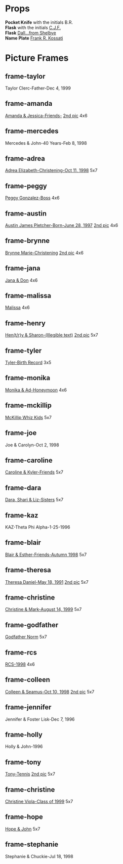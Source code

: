 # Props
**Pocket Knife** with the initials B.R.  
**Flask** with the initials [C.J.F.](https://github.com/arikrupnik/the-heir/blob/master/making-of/2018-04-10.crowley.props/DSC01795.JPG)  
**Flask** [Dall...from Shelbye](https://github.com/arikrupnik/the-heir/blob/master/making-of/2018-04-10.crowley.props/DSC01794.JPG)  
**Name Plate**
[Frank R. Kossati](https://github.com/arikrupnik/the-heir/blob/master/making-of/2018-04-10.crowley.props/DSC01838.JPG)

# Picture Frames

## frame-taylor
Taylor Clerc-Father-Dec 4, 1999  
## frame-amanda
[Amanda & Jessica-Friends-](https://github.com/arikrupnik/the-heir/blob/DaltonElza-frames-and-unit/making-of/2018-04-23.frames/4x6_amanda_and_jessica.jpg) [2nd pic](https://github.com/arikrupnik/the-heir/blob/DaltonElza-frames-and-unit/making-of/2018-04-23.frames/4x6_amanda_and_jessica2.jpg) 4x6
## frame-mercedes
Mercedes & John-40 Years-Feb 8, 1998  
## frame-adrea
[Adrea Elizabeth-Christening-Oct 11, 1998](https://github.com/arikrupnik/the-heir/blob/DaltonElza-frames-and-unit/making-of/2018-04-23.frames/5x7_adrea_elizabeth.jpg) 5x7  
## frame-peggy
[Peggy Gonzalez-Boss](https://github.com/arikrupnik/the-heir/blob/DaltonElza-frames-and-unit/making-of/2018-04-23.frames/4x6_peggy_gonzales.jpg) 4x6  
## frame-austin
[Austin James Pletcher-Born-June 28, 1997](https://github.com/arikrupnik/the-heir/blob/DaltonElza-frames-and-unit/making-of/2018-04-23.frames/4x6_austin_james_pletcher.jpg) [2nd pic](https://github.com/arikrupnik/the-heir/blob/DaltonElza-frames-and-unit/making-of/2018-04-23.frames/4x6_austin_james_pletcher2.jpg) 4x6  
## frame-brynne
[Brynne Marie-Christening](https://github.com/arikrupnik/the-heir/blob/DaltonElza-frames-and-unit/making-of/2018-04-23.frames/4x6_brynne_marie.jpg) [2nd pic](https://github.com/arikrupnik/the-heir/blob/DaltonElza-frames-and-unit/making-of/2018-04-23.frames/4x6_brynne_marie2.jpg) 4x6  
## frame-jana
[Jana & Don](https://github.com/arikrupnik/the-heir/blob/DaltonElza-frames-and-unit/making-of/2018-04-23.frames/4x6_jana_and_don.jpg) 4x6  
## frame-malissa
[Malissa](https://github.com/arikrupnik/the-heir/blob/DaltonElza-frames-and-unit/making-of/2018-04-23.frames/4x6_malissa.jpg) 4x6  
## frame-henry
[Hen(t/r)y & Sharon-(Illegible text)](https://github.com/arikrupnik/the-heir/blob/DaltonElza-frames-and-unit/making-of/2018-04-23.frames/5x7_henry_and_sharon.jpg) [2nd pic](https://github.com/arikrupnik/the-heir/blob/DaltonElza-frames-and-unit/making-of/2018-04-23.frames/5x7_henry_and_sharon2.jpg) 5x7  
## frame-tyler
[Tyler-Birth Record](https://github.com/arikrupnik/the-heir/blob/DaltonElza-frames-and-unit/making-of/2018-04-23.frames/3x5_birth_tyler.jpg) 3x5  
## frame-monika
[Monika & Ad-Honeymoon](https://github.com/arikrupnik/the-heir/blob/DaltonElza-frames-and-unit/making-of/2018-04-23.frames/4x6_monika_and_ad.jpg) 4x6  
## frame-mckillip
[McKillip Whiz Kids](https://github.com/arikrupnik/the-heir/blob/DaltonElza-frames-and-unit/making-of/2018-04-23.frames/5x7_mckillip_whiz_kids.jpg) 5x7  
## frame-joe
Joe & Carolyn-Oct 2, 1998  
## frame-caroline
[Caroline & Kyler-Friends](https://github.com/arikrupnik/the-heir/blob/DaltonElza-frames-and-unit/making-of/2018-04-23.frames/5x7_caroline_and_kyler.jpg) 5x7  
## frame-dara
[Dara, Shari & Liz-Sisters](https://github.com/arikrupnik/the-heir/blob/DaltonElza-frames-and-unit/making-of/2018-04-23.frames/5x7_shari_and_liz.jpg) 5x7  
## frame-kaz
KAZ-Theta Phi Alpha-1-25-1996  
## frame-blair
[Blair & Esther-Friends-Autumn 1998](https://github.com/arikrupnik/the-heir/blob/DaltonElza-frames-and-unit/making-of/2018-04-23.frames/5x7_blair_and_esther.jpg) 5x7  
## frame-theresa
[Theresa Daniel-May 18, 1991](https://github.com/arikrupnik/the-heir/blob/DaltonElza-frames-and-unit/making-of/2018-04-23.frames/5x7_theresa_daniel.jpg) [2nd pic](https://github.com/arikrupnik/the-heir/blob/DaltonElza-frames-and-unit/making-of/2018-04-23.frames/5x7_theresa_daniel2.jpg) 5x7  
## frame-christine
[Christine & Mark-August 14, 1999](https://github.com/arikrupnik/the-heir/blob/DaltonElza-frames-and-unit/making-of/2018-04-23.frames/5x7_christine_and_marc.jpg) 5x7  
## frame-godfather
[Godfather Norm](https://github.com/arikrupnik/the-heir/blob/DaltonElza-frames-and-unit/making-of/2018-04-23.frames/5x7_godfather_norm.jpg) 5x7  
## frame-rcs
[RCS-1998](https://github.com/arikrupnik/the-heir/blob/DaltonElza-frames-and-unit/making-of/2018-04-23.frames/4x6_rcs.jpg) 4x6  
## frame-colleen
[Colleen & Seamus-Oct 10, 1998](https://github.com/arikrupnik/the-heir/blob/DaltonElza-frames-and-unit/making-of/2018-04-23.frames/5x7_colleen_and_seamus.jpg) [2nd pic](https://github.com/arikrupnik/the-heir/blob/DaltonElza-frames-and-unit/making-of/2018-04-23.frames/5x7_colleen_and_seamus2.jpg) 5x7  
## frame-jennifer
Jennifer & Foster Lisk-Dec 7, 1996  
## frame-holly
Holly & John-1996  
## frame-tony
[Tony-Tennis](https://github.com/arikrupnik/the-heir/blob/DaltonElza-frames-and-unit/making-of/2018-04-23.frames/5x7_love_tony.jpg) [2nd pic](https://github.com/arikrupnik/the-heir/blob/DaltonElza-frames-and-unit/making-of/2018-04-23.frames/5x7_love_toni2.jpg) 5x7  
## frame-christine
[Christine Viola-Class of 1999](https://github.com/arikrupnik/the-heir/blob/DaltonElza-frames-and-unit/making-of/2018-04-23.frames/5x7_christine_viola.jpg) 5x7  
## frame-hope
[Hope & John](https://github.com/arikrupnik/the-heir/blob/DaltonElza-frames-and-unit/making-of/2018-04-23.frames/5x7_hope_and_john.jpg) 5x7  
## frame-stephanie
Stephanie & Chuckie-Jul 18, 1998  

